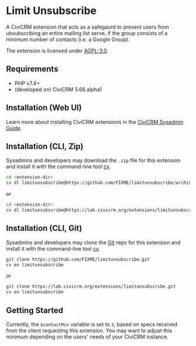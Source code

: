 # Limit Unsubscribe
A CiviCRM extension that acts as a safegaurd to prevent users from ubsubscribing an entire mailing list serve, if the group consists of a minimum number of contacts (i.e. a Google Group).

The extension is licensed under [AGPL-3.0](LICENSE.txt).

## Requirements

* PHP v7.4+
* (developed on) CiviCRM 5.66.alpha1

## Installation (Web UI)

Learn more about installing CiviCRM extensions in the [CiviCRM Sysadmin Guide](https://docs.civicrm.org/sysadmin/en/latest/customize/extensions/).

## Installation (CLI, Zip)

Sysadmins and developers may download the `.zip` file for this extension and
install it with the command-line tool [cv](https://github.com/civicrm/cv).

```bash
cd <extension-dir>
cv dl limitunsubscribe@https://github.com/FIXME/limitunsubscribe/archive/master.zip
```
or
```bash
cd <extension-dir>
cv dl limitunsubscribe@https://lab.civicrm.org/extensions/limitunsubscribe/-/archive/main/limitunsubscribe-main.zip
```

## Installation (CLI, Git)

Sysadmins and developers may clone the [Git](https://en.wikipedia.org/wiki/Git) repo for this extension and
install it with the command-line tool [cv](https://github.com/civicrm/cv).

```bash
git clone https://github.com/FIXME/limitunsubscribe.git
cv en limitunsubscribe
```
or
```bash
git clone https://lab.civicrm.org/extensions/limitunsubscribe.git
cv en limitunsubscribe
```

## Getting Started

Currently, the `$contactMin` variable is set to `3`, based on specs received from the client requesting this extension. You may want to adjust this minimum depending on the users' needs of your CiviCRM instance.

